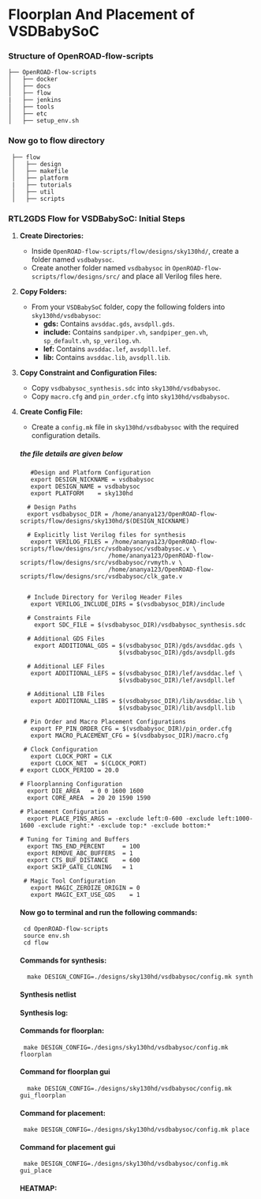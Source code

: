 # Floorplan And Placement of VSDBabySoC
### Structure of OpenROAD-flow-scripts 
    ├── OpenROAD-flow-scripts             
    │   ├── docker           
    │   ├── docs               
    │   ├── flow               
    |   ├── jenkins          
    │   ├── tools           
    │   ├── etc              
    │   ├── setup_env.sh    

 ### Now go to flow directory
     ├── flow           
     │   ├── design          
     │   ├── makefile       
     │   ├── platform         
     |   ├── tutorials        
     │   ├── util            
     │   ├── scripts             

  ###  RTL2GDS Flow for VSDBabySoC: Initial Steps 

1. **Create Directories:**
   - Inside `OpenROAD-flow-scripts/flow/designs/sky130hd/`, create a folder named `vsdbabysoc`.
   - Create another folder named `vsdbabysoc` in `OpenROAD-flow-scripts/flow/designs/src/` and place all Verilog files here.

2. **Copy Folders:**
   - From your `VSDBabySoC` folder, copy the following folders into `sky130hd/vsdbabysoc`:
     - **gds:** Contains `avsddac.gds`, `avsdpll.gds`.
     - **include:** Contains `sandpiper.vh`, `sandpiper_gen.vh`, `sp_default.vh`, `sp_verilog.vh`.
     - **lef:** Contains `avsddac.lef`, `avsdpll.lef`.
     - **lib:** Contains `avsddac.lib`, `avsdpll.lib`.

3. **Copy Constraint and Configuration Files:**
   - Copy `vsdbabysoc_synthesis.sdc` into `sky130hd/vsdbabysoc`.
   - Copy `macro.cfg` and `pin_order.cfg` into `sky130hd/vsdbabysoc`.

4. **Create Config File:**
   - Create a `config.mk` file in `sky130hd/vsdbabysoc` with the required configuration details. 
   ##### the file details are given below
          #Design and Platform Configuration
          export DESIGN_NICKNAME = vsdbabysoc
          export DESIGN_NAME = vsdbabysoc
          export PLATFORM    = sky130hd

         # Design Paths
         export vsdbabysoc_DIR = /home/ananya123/OpenROAD-flow-scripts/flow/designs/sky130hd/$(DESIGN_NICKNAME)

         # Explicitly list Verilog files for synthesis
          export VERILOG_FILES = /home/ananya123/OpenROAD-flow-scripts/flow/designs/src/vsdbabysoc/vsdbabysoc.v \
                                /home/ananya123/OpenROAD-flow-scripts/flow/designs/src/vsdbabysoc/rvmyth.v \
                                /home/ananya123/OpenROAD-flow-scripts/flow/designs/src/vsdbabysoc/clk_gate.v


         # Include Directory for Verilog Header Files
          export VERILOG_INCLUDE_DIRS = $(vsdbabysoc_DIR)/include

         # Constraints File
           export SDC_FILE = $(vsdbabysoc_DIR)/vsdbabysoc_synthesis.sdc

         # Additional GDS Files
           export ADDITIONAL_GDS = $(vsdbabysoc_DIR)/gds/avsddac.gds \
                                   $(vsdbabysoc_DIR)/gds/avsdpll.gds

         # Additional LEF Files
          export ADDITIONAL_LEFS = $(vsdbabysoc_DIR)/lef/avsddac.lef \
                                   $(vsdbabysoc_DIR)/lef/avsdpll.lef

         # Additional LIB Files
          export ADDITIONAL_LIBS = $(vsdbabysoc_DIR)/lib/avsddac.lib \
                                   $(vsdbabysoc_DIR)/lib/avsdpll.lib

        # Pin Order and Macro Placement Configurations
          export FP_PIN_ORDER_CFG = $(vsdbabysoc_DIR)/pin_order.cfg
          export MACRO_PLACEMENT_CFG = $(vsdbabysoc_DIR)/macro.cfg

        # Clock Configuration
          export CLOCK_PORT = CLK
          export CLOCK_NET  = $(CLOCK_PORT)
       # export CLOCK_PERIOD = 20.0

       # Floorplanning Configuration
         export DIE_AREA   = 0 0 1600 1600
         export CORE_AREA  = 20 20 1590 1590

       # Placement Configuration
         export PLACE_PINS_ARGS = -exclude left:0-600 -exclude left:1000-1600 -exclude right:* -exclude top:* -exclude bottom:*

       # Tuning for Timing and Buffers
         export TNS_END_PERCENT     = 100
         export REMOVE_ABC_BUFFERS  = 1
         export CTS_BUF_DISTANCE    = 600
         export SKIP_GATE_CLONING   = 1

        # Magic Tool Configuration
          export MAGIC_ZEROIZE_ORIGIN = 0
          export MAGIC_EXT_USE_GDS    = 1
   #### Now go to terminal and run the following commands:
        cd OpenROAD-flow-scripts
        source env.sh
        cd flow
   #### Commands for synthesis:
         make DESIGN_CONFIG=./designs/sky130hd/vsdbabysoc/config.mk synth
   

   #### Synthesis netlist

   #### Synthesis log:

   #### Commands for floorplan:
        make DESIGN_CONFIG=./designs/sky130hd/vsdbabysoc/config.mk floorplan

  
   #### Command for floorplan gui
         make DESIGN_CONFIG=./designs/sky130hd/vsdbabysoc/config.mk gui_floorplan

   
   #### Command for placement:
        make DESIGN_CONFIG=./designs/sky130hd/vsdbabysoc/config.mk place

   #### Command for placement gui
        make DESIGN_CONFIG=./designs/sky130hd/vsdbabysoc/config.mk gui_place


   #### HEATMAP:
        
     
